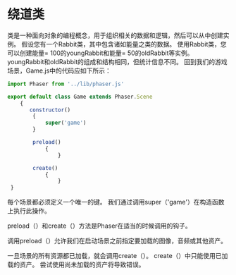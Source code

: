 # 绕道类

类是一种面向对象的编程概念，用于组织相关的数据和逻辑，然后可以从中创建实例。
假设您有一个Rabbit类，其中包含诸如能量之类的数据。 使用Rabbit类，您可以创建能量= 100的youngRabbit和能量= 50的oldRabbit等实例。
youngRabbit和oldRabbit的组成和结构相同，但统计信息不同。
回到我们的游戏场景，Game.js中的代码应如下所示：

```javascript
import Phaser from '../lib/phaser.js'

export default class Game extends Phaser.Scene
	{
       constructor()
 		{
 			super('game')
		}

 		preload()
            {
                }

 		create()
            {
                }
 }
```

每个场景都必须定义一个唯一的键。 我们通过调用super（'game'）在构造函数上执行此操作。

preload（）和create（）方法是Phaser在适当的时候调用的钩子。

调用preload（）允许我们在启动场景之前指定要加载的图像，音频或其他资产。

一旦场景的所有资源都已加载，就会调用create（）。 create（）中只能使用已加载的资产。 尝试使用尚未加载的资产将导致错误。

